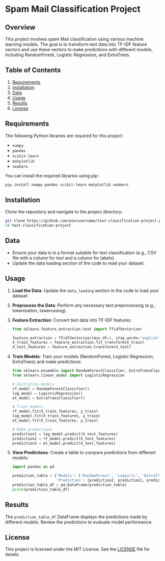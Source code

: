 # Spam Mail Classification Project

## Overview

This project involves spam Mail classification using various machine learning models. The goal is to transform text data into TF-IDF feature vectors and use these vectors to make predictions with different models, including RandomForest, Logistic Regression, and ExtraTrees.

## Table of Contents

1. [Requirements](#requirements)
2. [Installation](#installation)
3. [Data](#data)
4. [Usage](#usage)
5. [Results](#results)
6. [License](#license)

## Requirements

The following Python libraries are required for this project:

- `numpy`
- `pandas`
- `scikit-learn`
- `matplotlib`
- `seaborn`

You can install the required libraries using pip:

```bash
pip install numpy pandas scikit-learn matplotlib seaborn
```

## Installation

Clone the repository and navigate to the project directory:

```bash
git clone https://github.com/yourusername/text-classification-project.git
cd text-classification-project
```

## Data

- Ensure your data is in a format suitable for text classification (e.g., CSV file with a column for text and a column for labels).
- Update the data loading section of the code to read your dataset.

## Usage

1. **Load the Data**:
   Update the `data_loading` section in the code to load your dataset.

2. **Preprocess the Data**:
   Perform any necessary text preprocessing (e.g., tokenization, lowercasing).

3. **Feature Extraction**:
   Convert text data into TF-IDF features:
   ```python
   from sklearn.feature_extraction.text import TfidfVectorizer

   feature_extraction = TfidfVectorizer(min_df=1, stop_words='english')
   X_train_features = feature_extraction.fit_transform(X_train)
   X_test_features = feature_extraction.transform(X_test)
   ```

4. **Train Models**:
   Train your models (RandomForest, Logistic Regression, ExtraTrees) and make predictions:
   ```python
   from sklearn.ensemble import RandomForestClassifier, ExtraTreesClassifier
   from sklearn.linear_model import LogisticRegression

   # Initialize models
   rf_model = RandomForestClassifier()
   log_model = LogisticRegression()
   et_model = ExtraTreesClassifier()

   # Train models
   rf_model.fit(X_train_features, y_train)
   log_model.fit(X_train_features, y_train)
   et_model.fit(X_train_features, y_train)

   # Make predictions
   prediction1 = log_model.predict(X_test_features)
   prediction2 = rf_model.predict(X_test_features)
   prediction3 = et_model.predict(X_test_features)
   ```

5. **View Predictions**:
   Create a table to compare predictions from different models:
   ```python
   import pandas as pd

   prediction_table = {'Models': ['RandomForest', 'Logistic', 'ExtraTree'],
                       'Prediction': [prediction2, prediction1, prediction3]}
   prediction_table_df = pd.DataFrame(prediction_table)
   print(prediction_table_df)
   ```

## Results

The `prediction_table_df` DataFrame displays the predictions made by different models. Review the predictions to evaluate model performance.

## License

This project is licensed under the MIT License. See the [LICENSE](LICENSE) file for details.
